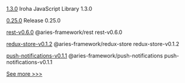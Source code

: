 
[1.3.0](https://github.com/hyperledger/iroha-javascript/releases/tag/1.3.0) Iroha JavaScript Library 1.3.0

[0.25.0](https://github.com/hyperledger/aries-vcx/releases/tag/0.25.0) Release 0.25.0

[rest-v0.6.0](https://github.com/hyperledger/aries-framework-javascript-ext/releases/tag/rest-v0.6.0) @aries-framework/rest rest-v0.6.0

[redux-store-v0.1.2](https://github.com/hyperledger/aries-framework-javascript-ext/releases/tag/redux-store-v0.1.2) @aries-framework/redux-store redux-store-v0.1.2

[push-notifications-v0.1.1](https://github.com/hyperledger/aries-framework-javascript-ext/releases/tag/push-notifications-v0.1.1) @aries-framework/push-notifications push-notifications-v0.1.1


[See more >>>](https://start-here.hyperledger.org/releases)
